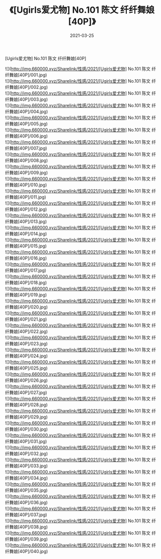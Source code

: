 ﻿---
layout: post
title:  《[Ugirls爱尤物] No.101 陈文 纤纤舞娘[40P]》
date:   2021-03-25
img: http://img.660000.xyz/Sharelink/性感/2021/[Ugirls爱尤物] No.101 陈文 纤纤舞娘[40P]/000.jpg
categories: [美女, 清纯, 唯美]
---

[Ugirls爱尤物] No.101 陈文 纤纤舞娘[40P]

  ![](http://img.660000.xyz/Sharelink/性感/2021/[Ugirls爱尤物] No.101 陈文 纤纤舞娘[40P]/001.jpg) <br> ![](http://img.660000.xyz/Sharelink/性感/2021/[Ugirls爱尤物] No.101 陈文 纤纤舞娘[40P]/002.jpg) <br> ![](http://img.660000.xyz/Sharelink/性感/2021/[Ugirls爱尤物] No.101 陈文 纤纤舞娘[40P]/003.jpg) <br> ![](http://img.660000.xyz/Sharelink/性感/2021/[Ugirls爱尤物] No.101 陈文 纤纤舞娘[40P]/004.jpg) <br> ![](http://img.660000.xyz/Sharelink/性感/2021/[Ugirls爱尤物] No.101 陈文 纤纤舞娘[40P]/005.jpg) <br> ![](http://img.660000.xyz/Sharelink/性感/2021/[Ugirls爱尤物] No.101 陈文 纤纤舞娘[40P]/006.jpg) <br> ![](http://img.660000.xyz/Sharelink/性感/2021/[Ugirls爱尤物] No.101 陈文 纤纤舞娘[40P]/007.jpg) <br> ![](http://img.660000.xyz/Sharelink/性感/2021/[Ugirls爱尤物] No.101 陈文 纤纤舞娘[40P]/008.jpg) <br> ![](http://img.660000.xyz/Sharelink/性感/2021/[Ugirls爱尤物] No.101 陈文 纤纤舞娘[40P]/009.jpg) <br> ![](http://img.660000.xyz/Sharelink/性感/2021/[Ugirls爱尤物] No.101 陈文 纤纤舞娘[40P]/010.jpg) <br> ![](http://img.660000.xyz/Sharelink/性感/2021/[Ugirls爱尤物] No.101 陈文 纤纤舞娘[40P]/011.jpg) <br> ![](http://img.660000.xyz/Sharelink/性感/2021/[Ugirls爱尤物] No.101 陈文 纤纤舞娘[40P]/012.jpg) <br> ![](http://img.660000.xyz/Sharelink/性感/2021/[Ugirls爱尤物] No.101 陈文 纤纤舞娘[40P]/013.jpg) <br> ![](http://img.660000.xyz/Sharelink/性感/2021/[Ugirls爱尤物] No.101 陈文 纤纤舞娘[40P]/014.jpg) <br> ![](http://img.660000.xyz/Sharelink/性感/2021/[Ugirls爱尤物] No.101 陈文 纤纤舞娘[40P]/015.jpg) <br> ![](http://img.660000.xyz/Sharelink/性感/2021/[Ugirls爱尤物] No.101 陈文 纤纤舞娘[40P]/016.jpg) <br> ![](http://img.660000.xyz/Sharelink/性感/2021/[Ugirls爱尤物] No.101 陈文 纤纤舞娘[40P]/017.jpg) <br> ![](http://img.660000.xyz/Sharelink/性感/2021/[Ugirls爱尤物] No.101 陈文 纤纤舞娘[40P]/018.jpg) <br> ![](http://img.660000.xyz/Sharelink/性感/2021/[Ugirls爱尤物] No.101 陈文 纤纤舞娘[40P]/019.jpg) <br> ![](http://img.660000.xyz/Sharelink/性感/2021/[Ugirls爱尤物] No.101 陈文 纤纤舞娘[40P]/020.jpg) <br> ![](http://img.660000.xyz/Sharelink/性感/2021/[Ugirls爱尤物] No.101 陈文 纤纤舞娘[40P]/021.jpg) <br> ![](http://img.660000.xyz/Sharelink/性感/2021/[Ugirls爱尤物] No.101 陈文 纤纤舞娘[40P]/022.jpg) <br> ![](http://img.660000.xyz/Sharelink/性感/2021/[Ugirls爱尤物] No.101 陈文 纤纤舞娘[40P]/023.jpg) <br> ![](http://img.660000.xyz/Sharelink/性感/2021/[Ugirls爱尤物] No.101 陈文 纤纤舞娘[40P]/024.jpg) <br> ![](http://img.660000.xyz/Sharelink/性感/2021/[Ugirls爱尤物] No.101 陈文 纤纤舞娘[40P]/025.jpg) <br> ![](http://img.660000.xyz/Sharelink/性感/2021/[Ugirls爱尤物] No.101 陈文 纤纤舞娘[40P]/026.jpg) <br> ![](http://img.660000.xyz/Sharelink/性感/2021/[Ugirls爱尤物] No.101 陈文 纤纤舞娘[40P]/027.jpg) <br> ![](http://img.660000.xyz/Sharelink/性感/2021/[Ugirls爱尤物] No.101 陈文 纤纤舞娘[40P]/028.jpg) <br> ![](http://img.660000.xyz/Sharelink/性感/2021/[Ugirls爱尤物] No.101 陈文 纤纤舞娘[40P]/029.jpg) <br> ![](http://img.660000.xyz/Sharelink/性感/2021/[Ugirls爱尤物] No.101 陈文 纤纤舞娘[40P]/030.jpg) <br> ![](http://img.660000.xyz/Sharelink/性感/2021/[Ugirls爱尤物] No.101 陈文 纤纤舞娘[40P]/031.jpg) <br> ![](http://img.660000.xyz/Sharelink/性感/2021/[Ugirls爱尤物] No.101 陈文 纤纤舞娘[40P]/032.jpg) <br> ![](http://img.660000.xyz/Sharelink/性感/2021/[Ugirls爱尤物] No.101 陈文 纤纤舞娘[40P]/033.jpg) <br> ![](http://img.660000.xyz/Sharelink/性感/2021/[Ugirls爱尤物] No.101 陈文 纤纤舞娘[40P]/034.jpg) <br> ![](http://img.660000.xyz/Sharelink/性感/2021/[Ugirls爱尤物] No.101 陈文 纤纤舞娘[40P]/035.jpg) <br> ![](http://img.660000.xyz/Sharelink/性感/2021/[Ugirls爱尤物] No.101 陈文 纤纤舞娘[40P]/036.jpg) <br> ![](http://img.660000.xyz/Sharelink/性感/2021/[Ugirls爱尤物] No.101 陈文 纤纤舞娘[40P]/037.jpg) <br> ![](http://img.660000.xyz/Sharelink/性感/2021/[Ugirls爱尤物] No.101 陈文 纤纤舞娘[40P]/038.jpg) <br> ![](http://img.660000.xyz/Sharelink/性感/2021/[Ugirls爱尤物] No.101 陈文 纤纤舞娘[40P]/039.jpg) <br> ![](http://img.660000.xyz/Sharelink/性感/2021/[Ugirls爱尤物] No.101 陈文 纤纤舞娘[40P]/040.jpg) <br>